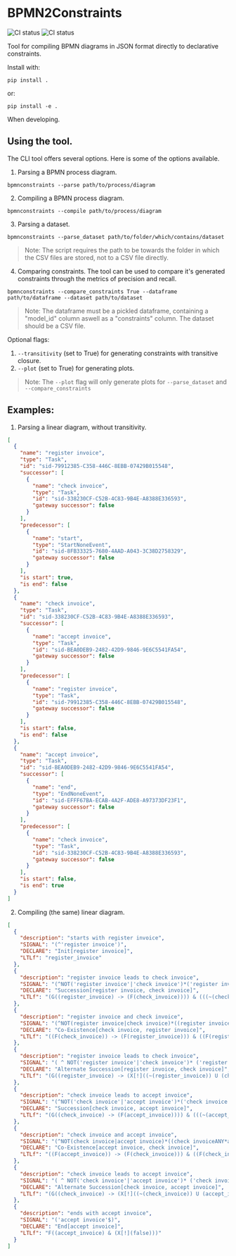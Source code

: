 # BPMN2Constraints

![CI status](https://github.com/signavio/bpmn-to-signal/actions/workflows/pylint.yml/badge.svg)
![CI status](https://github.com/signavio/bpmn-to-signal/actions/workflows/main.yml/badge.svg)

Tool for compiling BPMN diagrams in JSON format directly to declarative constraints.

Install with:
```terminal
pip install .
```
 or:
 ```terminal
pip install -e .
```
When developing.

## Using the tool.
The CLI tool offers several options. Here is some of the options available.

1. Parsing a BPMN process diagram.
```terminal
bpmnconstraints --parse path/to/process/diagram
```
2. Compiling a BPMN process diagram.
```terminal
bpmnconstraints --compile path/to/process/diagram
```
3. Parsing a dataset.
```terminal
bpmnconstraints --parse_dataset path/to/folder/which/contains/dataset
```
> Note: The script requires the path to be towards the folder in which the CSV files are stored, not to a CSV file directly.
4. Comparing constraints.
The tool can be used to compare it's generated constraints through the metrics of precision and recall.
```terminal
bpmnconstraints --compare_constraints True --dataframe path/to/dataframe --dataset path/to/dataset
```
> Note: The dataframe must be a pickled dataframe, containing a "model_id" column aswell as a "constraints" column. The dataset should be a CSV file.

Optional flags:
1.  `--transitivity` (set to True) for generating constraints with transitive closure.
2. `--plot` (set to True) for generating plots.
> Note: The `--plot` flag will only generate plots for ``--parse_dataset`` and `--compare_constraints`

## Examples:
1. Parsing a linear diagram, without transitivity.
```json
[
  {
    "name": "register invoice",
    "type": "Task",
    "id": "sid-79912385-C358-446C-8EBB-07429B015548",
    "successor": [
      {
        "name": "check invoice",
        "type": "Task",
        "id": "sid-338230CF-C52B-4C83-9B4E-A8388E336593",
        "gateway successor": false
      }
    ],
    "predecessor": [
      {
        "name": "start",
        "type": "StartNoneEvent",
        "id": "sid-8FB33325-7680-4AAD-A043-3C38D2758329",
        "gateway successor": false
      }
    ],
    "is start": true,
    "is end": false
  },
  {
    "name": "check invoice",
    "type": "Task",
    "id": "sid-338230CF-C52B-4C83-9B4E-A8388E336593",
    "successor": [
      {
        "name": "accept invoice",
        "type": "Task",
        "id": "sid-BEA0DEB9-2482-42D9-9846-9E6C5541FA54",
        "gateway successor": false
      }
    ],
    "predecessor": [
      {
        "name": "register invoice",
        "type": "Task",
        "id": "sid-79912385-C358-446C-8EBB-07429B015548",
        "gateway successor": false
      }
    ],
    "is start": false,
    "is end": false
  },
  {
    "name": "accept invoice",
    "type": "Task",
    "id": "sid-BEA0DEB9-2482-42D9-9846-9E6C5541FA54",
    "successor": [
      {
        "name": "end",
        "type": "EndNoneEvent",
        "id": "sid-EFFF67BA-ECAB-4A2F-ADE8-A97373DF23F1",
        "gateway successor": false
      }
    ],
    "predecessor": [
      {
        "name": "check invoice",
        "type": "Task",
        "id": "sid-338230CF-C52B-4C83-9B4E-A8388E336593",
        "gateway successor": false
      }
    ],
    "is start": false,
    "is end": true
  }
]
```

2. Compiling (the same) linear diagram.
```json
[
  {
    "description": "starts with register invoice",
    "SIGNAL": "(^'register invoice')",
    "DECLARE": "Init[register invoice]",
    "LTLf": "register_invoice"
  },
  {
    "description": "register invoice leads to check invoice",
    "SIGNAL": "(^NOT('register invoice'|'check invoice')*('register invoice'~>'check invoice')*NOT('register invoice'|'check invoice')*$)",
    "DECLARE": "Succession[register invoice, check invoice]",
    "LTLf": "(G((register_invoice) -> (F(check_invoice)))) & (((~(check_invoice)) U (register_invoice)) | (G(~(check_invoice))))"
  },
  {
    "description": "register invoice and check invoice",
    "SIGNAL": "(^NOT(register invoice|check invoice)*((register invoiceANY*check invoiceANY*)|(check invoiceANY* 'register invoice' ANY*))* NOT('register invoice'|'check invoice')*$)",
    "DECLARE": "Co-Existence[check invoice, register invoice]",
    "LTLf": "((F(check_invoice)) -> (F(register_invoice))) & ((F(register_invoice)) -> (F(check_invoice)))"
  },
  {
    "description": "register invoice leads to check invoice",
    "SIGNAL": "( ^ NOT('register invoice'|'check invoice')* ('register invoice'NOT('register invoice'|'check invoice')*'check invoice'NOT('register invoice'|'check invoice')*)*NOT('register invoice'|'check invoice')* $)",
    "DECLARE": "Alternate Succession[register invoice, check invoice]",
    "LTLf": "(G((register_invoice) -> (X[!]((~(register_invoice)) U (check_invoice))))) & (((~(check_invoice)) U (register_invoice)) | (G(~(check_invoice)))) & (G((check_invoice) -> (((~(check_invoice)) U (register_invoice)) | (G(~(check_invoice))))))"
  },
  {
    "description": "check invoice leads to accept invoice",
    "SIGNAL": "(^NOT('check invoice'|'accept invoice')*('check invoice'~>'accept invoice')*NOT('check invoice'|'accept invoice')*$)",
    "DECLARE": "Succession[check invoice, accept invoice]",
    "LTLf": "(G((check_invoice) -> (F(accept_invoice)))) & (((~(accept_invoice)) U (check_invoice)) | (G(~(accept_invoice))))"
  },
  {
    "description": "check invoice and accept invoice",
    "SIGNAL": "(^NOT(check invoice|accept invoice)*((check invoiceANY*accept invoiceANY*)|(accept invoiceANY* 'check invoice' ANY*))* NOT('check invoice'|'accept invoice')*$)",
    "DECLARE": "Co-Existence[accept invoice, check invoice]",
    "LTLf": "((F(accept_invoice)) -> (F(check_invoice))) & ((F(check_invoice)) -> (F(accept_invoice)))"
  },
  {
    "description": "check invoice leads to accept invoice",
    "SIGNAL": "( ^ NOT('check invoice'|'accept invoice')* ('check invoice'NOT('check invoice'|'accept invoice')*'accept invoice'NOT('check invoice'|'accept invoice')*)*NOT('check invoice'|'accept invoice')* $)",
    "DECLARE": "Alternate Succession[check invoice, accept invoice]",
    "LTLf": "(G((check_invoice) -> (X[!]((~(check_invoice)) U (accept_invoice))))) & (((~(accept_invoice)) U (check_invoice)) | (G(~(accept_invoice)))) & (G((accept_invoice) -> (((~(accept_invoice)) U (check_invoice)) | (G(~(accept_invoice))))))"
  },
  {
    "description": "ends with accept invoice",
    "SIGNAL": "('accept invoice'$)",
    "DECLARE": "End[accept invoice]",
    "LTLf": "F((accept_invoice) & (X[!](false)))"
  }
]
```